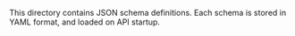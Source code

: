 This directory contains JSON schema definitions.
Each schema is stored in YAML format, and loaded on API startup.
